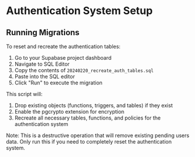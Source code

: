 # Authentication System Setup

## Running Migrations

To reset and recreate the authentication tables:

1. Go to your Supabase project dashboard
2. Navigate to SQL Editor
3. Copy the contents of `20240220_recreate_auth_tables.sql`
4. Paste into the SQL editor
5. Click "Run" to execute the migration

This script will:
1. Drop existing objects (functions, triggers, and tables) if they exist
2. Enable the pgcrypto extension for encryption
3. Recreate all necessary tables, functions, and policies for the authentication system

Note: This is a destructive operation that will remove existing pending users data. Only run this if you need to completely reset the authentication system.